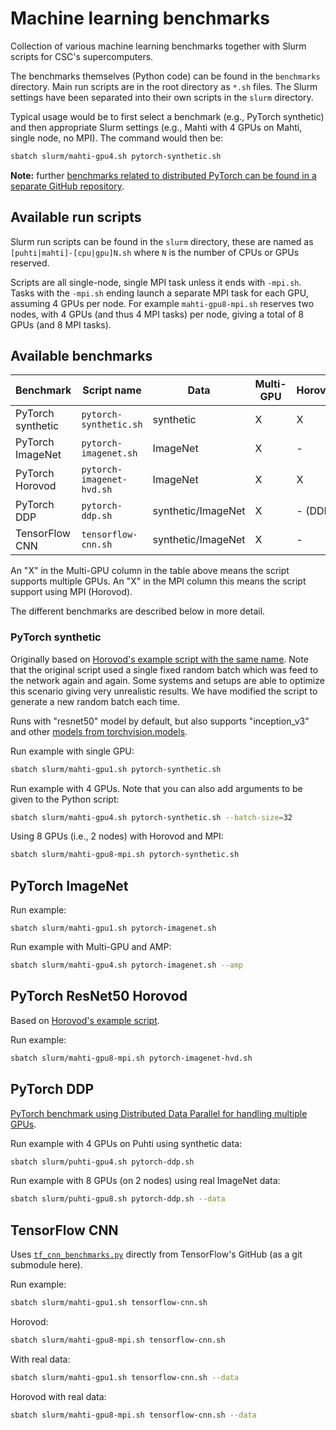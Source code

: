 # Machine learning benchmarks

Collection of various machine learning benchmarks together with Slurm scripts
for CSC's supercomputers.

The benchmarks themselves (Python code) can be found in the `benchmarks`
directory. Main run scripts are in the root directory as `*.sh` files. The Slurm
settings have been separated into their own scripts in the `slurm` directory.

Typical usage would be to first select a benchmark (e.g., PyTorch synthetic) and
then appropriate Slurm settings (e.g., Mahti with 4 GPUs on Mahti, single node,
no MPI). The command would then be:

```bash
sbatch slurm/mahti-gpu4.sh pytorch-synthetic.sh
```

**Note:** further [benchmarks related to distributed PyTorch can be
  found in a separate GitHub repository][1].

## Available run scripts

Slurm run scripts can be found in the `slurm` directory, these are named as
`[puhti|mahti]-[cpu|gpu]N.sh` where `N` is the number of CPUs or GPUs reserved.

Scripts are all single-node, single MPI task unless it ends with `-mpi.sh`.
Tasks with the `-mpi.sh` ending launch a separate MPI task for each GPU,
assuming 4 GPUs per node. For example `mahti-gpu8-mpi.sh` reserves two nodes,
with 4 GPUs (and thus 4 MPI tasks) per node, giving a total of 8 GPUs (and 8 MPI
tasks).


## Available benchmarks

| Benchmark         | Script name               | Data               | Multi-GPU | Horovod |
| ---------         | -----------               | ----               | --------- | ---     |
| PyTorch synthetic | `pytorch-synthetic.sh`    | synthetic          | X         | X       |
| PyTorch ImageNet  | `pytorch-imagenet.sh`     | ImageNet           | X         | -       |
| PyTorch Horovod   | `pytorch-imagenet-hvd.sh` | ImageNet           | X         | X       |
| PyTorch DDP       | `pytorch-ddp.sh`          | synthetic/ImageNet | X         | - (DDP) |
| TensorFlow CNN    | `tensorflow-cnn.sh`       | synthetic/ImageNet | X         | -       |

An "X" in the Multi-GPU column in the table above means the script supports
multiple GPUs. An "X" in the MPI column this means the script support using MPI
(Horovod).

The different benchmarks are described below in more detail. 


### PyTorch synthetic

Originally based on [Horovod's example script with the same name][2]. Note that
the original script used a single fixed random batch which was feed to the
network again and again. Some systems and setups are able to optimize this
scenario giving very unrealistic results. We have modified the script to
generate a new random batch each time.

Runs with "resnet50" model by default, but also supports "inception_v3" and
other [models from torchvision.models][3].

Run example with single GPU:

```bash
sbatch slurm/mahti-gpu1.sh pytorch-synthetic.sh
```

Run example with 4 GPUs. Note that you can also add arguments to be given to
the Python script:

```bash
sbatch slurm/mahti-gpu4.sh pytorch-synthetic.sh --batch-size=32
```

Using 8 GPUs (i.e., 2 nodes) with Horovod and MPI:

```bash
sbatch slurm/mahti-gpu8-mpi.sh pytorch-synthetic.sh
```

## PyTorch ImageNet

Run example:

```
sbatch slurm/mahti-gpu1.sh pytorch-imagenet.sh
```

Run example with Multi-GPU and AMP:

```bash
sbatch slurm/mahti-gpu4.sh pytorch-imagenet.sh --amp
```

## PyTorch ResNet50 Horovod

Based on [Horovod's example script][4].

Run example:

```bash
sbatch slurm/mahti-gpu8-mpi.sh pytorch-imagenet-hvd.sh
```

## PyTorch DDP

[PyTorch benchmark using Distributed Data Parallel for handling multiple
GPUs](https://github.com/CSCfi/pytorch-ddp-examples).

Run example with 4 GPUs on Puhti using synthetic data:

```bash
sbatch slurm/puhti-gpu4.sh pytorch-ddp.sh
```

Run example with 8 GPUs (on 2 nodes) using real ImageNet data:

```bash
sbatch slurm/puhti-gpu8.sh pytorch-ddp.sh --data
```

## TensorFlow CNN

Uses [`tf_cnn_benchmarks.py`][5] directly from TensorFlow's GitHub (as a git
submodule here).

Run example:

```bash
sbatch slurm/mahti-gpu1.sh tensorflow-cnn.sh
```

Horovod:

```bash
sbatch slurm/mahti-gpu8-mpi.sh tensorflow-cnn.sh
```

With real data:

```bash
sbatch slurm/mahti-gpu1.sh tensorflow-cnn.sh --data
```

Horovod with real data:
```bash
sbatch slurm/mahti-gpu8-mpi.sh tensorflow-cnn.sh --data
```


[1]: https://github.com/CSCfi/pytorch-ddp-examples#benchmark-codes
[2]: https://github.com/horovod/horovod/blob/master/examples/pytorch/pytorch_synthetic_benchmark.py
[3]: https://pytorch.org/vision/stable/models.html
[4]: https://github.com/horovod/horovod/blob/master/examples/pytorch/pytorch_imagenet_resnet50.py
[5]: https://github.com/tensorflow/benchmarks/blob/master/scripts/tf_cnn_benchmarks/tf_cnn_benchmarks.py
